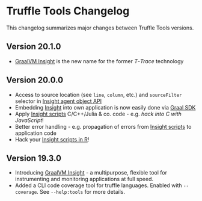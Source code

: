 # Truffle Tools Changelog

This changelog summarizes major changes between Truffle Tools versions.

## Version 20.1.0

* [GraalVM Insight](docs/Insight.md) is the new name for the former *T*-*Trace* technology

## Version 20.0.0
* Access to source location (see `line`, `column`, etc.) and `sourceFilter` selector in [Insight agent object API](https://www.graalvm.org/tools/javadoc/org/graalvm/tools/insight/Insight.html#VERSION)
* Embedding [Insight](docs/Insight-Embedding.md) into own application is now easily done via [Graal SDK](https://www.graalvm.org/tools/javadoc/org/graalvm/tools/insight/Insight.html#ID)
* Apply [Insight scripts](docs/Insight-Manual.md) C/C++/Julia & co. code - e.g. *hack into C with JavaScript*!
* Better error handling - e.g. propagation of errors from [Insight scripts](docs/Insight-Manual.md) to application code
* Hack your [Insight scripts in R](docs/Insight-Manual.md)!

## Version 19.3.0
* Introducing [GraalVM Insight](docs/Insight.md) - a  multipurpose, flexible tool for instrumenting and monitoring applications at full speed.
* Added a CLI code coverage tool for truffle languages. Enabled with `--coverage`. See `--help:tools` for more details.
